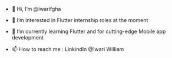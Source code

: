 - 👋 Hi, I’m @iwarifgha
- 👀 I’m interested in Flutter internship roles at the moment
- 🌱 I’m currently learning Flutter and for cutting-edge Mobile app development
 
 - 📫 How to reach me : LinkindIn @Iwari William
<!---
iwarifgha/iwarifgha is a ✨ special ✨ repository because its `README.md` (this file) appears on your GitHub profile.
You can click the Preview link to take a look at your changes.
--->
